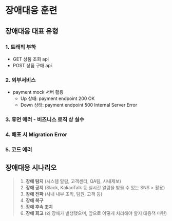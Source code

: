 # 장애대응 훈련

## 장애대응 대표 유형

### 1. 트래픽 부하

- GET 상품 조회 api
- POST 상품 구매 api

### 2. 외부서비스

- payment mock 서버 활용
  - Up 상태: payment endpoint 200 OK
  - Down 상태: payment endpoint 500 Internal Server Error

### 3. 휴먼 에러 - 비즈니스 로직 상 실수

### 4. 배포 시 Migration Error

### 5. 코드 에러

## 장애대응 시나리오

> 1. **장애 탐지** (시스템 알람, 고객센터, QA팀, 사내제보)
> 2. **장애 공지** (Slack, KakaoTalk 등 실시간 알람을 받을 수 있는 SNS > 활용)
> 3. **장애 전파** (사내 내부 조직, 팀원, 고객 등)
> 4. **장애 복구**
> 5. **장애 후속 조치**
> 6. **장애 회고** (왜 장애가 발생했으며, 앞으로 어떻게 처리해야 할지 대응책 마련)
